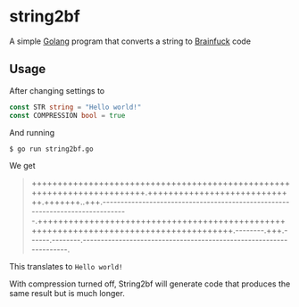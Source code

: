 # string2bf
A simple [Golang](https://golang.org/) program that converts a string to [Brainfuck](https://en.wikipedia.org/wiki/Brainfuck) code

## Usage
After changing settings to
```go
const STR string = "Hello world!"
const COMPRESSION bool = true
```
And running

`$ go run string2bf.go`

We get
> ++++++++++++++++++++++++++++++++++++++++++++++++++++++++++++++++++++++++.+++++++++++++++++++++++++++++.+++++++..+++.-------------------------------------------------------------------------------.+++++++++++++++++++++++++++++++++++++++++++++++++++++++++++++++++++++++++++++++++++++++.--------.+++.------.--------.-------------------------------------------------------------------.

This translates to `Hello world!`


With compression turned off, String2bf will generate code that produces the same result but is much longer.

